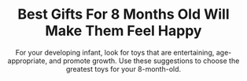 ---
layout: post
title: Best Gifts For 8 Months Old Will Make Them Feel Happy
subtitle: For your developing infant, look for toys that are entertaining, age-appropriate, and promote growth. Use these suggestions to choose the greatest toys for your 8-month-old.
header-img: "img/post/2023/09/copied/medium_gifts_for_8_months_old_0650b26e22.jpg"
header-style: text
permalink: "/gifts-8-month-old/"
catalog: true
tags:
  - Recipients 
  - Men
---      